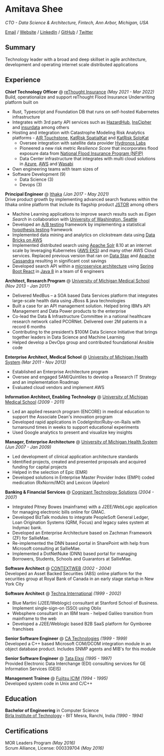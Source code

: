 # Amitava Shee

_CTO - Data Science & Architecture, Fintech, Ann Arbor, Michigan, USA_ <br>

[Email](mailto:amitava.shee@gmail.com) / [Website](https://www.amitavashee.com/) / [LinkedIn](https://www.linkedin.com/in/amitavashee/) / [GitHub](https://github.com/ashee/) / [Twitter](https://twitter.com/amitavashee/)

## Summary
Technology leader with a broad and deep skillset in agile architecture, development and operating internet scale distributed applications

## Experience

**Chief Technology Officer** @ [reThought Insurance](https://www.rethoughtinsurance.com/) _(May 2021 - Mar 2022)_ <br>
Build, operationalize and support reThought Flood Insurance Underwriting platform built on 
- Rust, Typescript and Foundation DB that runs on self-hosted Kubernetes infrastructure
- Integrates with 3rd party API services such as [HazardHub](https://hazardhub.com/), [InsCipher](https://www.inscipher.com/) and [insurdata](https://www.insurdata.io/) among others
- Hosting and integration with Catastrophe Modeling Risk Analytics platforms - [AIR Touchstone](https://www.air-worldwide.com/software-solutions/Touchstone/), [KatRisk SpatialKat](https://www.katrisk.com/spatialkat) and [KatRisk SoloKat](https://www.katrisk.com/solokat)
   - Oversee integration with satellite data provider [Hydronos Labs](https://hydronoslabs.com/)
  - Pioneered a new risk metric _Resilience Score_ that incorporates flood exposure data from [National Flood Insurance Program (NFIP)](https://www.fema.gov/flood-insurance)
  - Data Center infrastructure that integrates with multi cloud solutions in [Azure](https://azure.microsoft.com/en-us/), [AWS](https://aws.amazon.com/) and [Wasabi](https://wasabi.com/)
 - Own engineering teams with team sizes of
- Software Development (9)
    - Data Science (3)
    - Devops (3)

**Principal Engineer** @ [Ithaka](https://www.ithaka.org/) _(Jan 2017 - May 2021)_ <br>
Drive product growth by implementing advanced search features within the Ithaka online platform that include its flagship product [JSTOR](https://www.jstor.org/) among others
- Machine Learning applications to improve search results such as _Eigen Search_ in collaboration with [University of Washington, Seattle](https://www.washington.edu/)
- Developed an [A/B testing](https://en.wikipedia.org/wiki/A/B_testing) framework by implementing a statistical [hypothesis testing](https://towardsdatascience.com/hypothesis-testing-for-a-b-test-an-application-of-inferential-statistics-5ae2e779ff04) framework
- Implemented data mining and analytics on clickstream data using [Data Bricks on AWS](https://databricks.com/product/aws)
- Implemented distributed search using [Apache Solr](https://solr.apache.org/) 8.10 at an internet scale by leveraging Kubernetes ([AWS EKS](https://aws.amazon.com/eks/)) and many other AWS Cloud services. Replaced previous version that ran on [Data Stax](https://www.datastax.com/products/datastax-enterprise/dse-search) and [Apache Cassandra](https://docs.datastax.com/en/landing_page/doc/landing_page/cassandra.html#CassandradocumentationincludedwithDataStaxEnterprise) resulting in significant cost savings
- Developed search API within a [microservice architecture](https://martinfowler.com/articles/microservices.html) using [Spring Boot React](https://spring.io/reactive) in [Java 8](https://www.oracle.com/java/technologies/java8.html) in a team of 6 engineers

**Architect, Research Program** @ [University of Michigan Medical School](https://www.uofmhealth.org/) _(Nov 2013 - Jan 2017)_ <br>
- Delivered MedBus – a SOA based Data Services platform that integrates large-scale health data using JBoss & java technologies
- Built a case for an API management solution. Helped bring IBM’s API Management and Data Power products to the enterprise
- Co-lead the Data & Infrastructure Committee in a national healthcare research network called PCORNet. Delivered over 2M patients in a record 6 months
- Contributing to the president’s $100M Data Science Initiative that brings together leaders in Data Science and Machine Learning
- Helped develop a DevOps group and contributed foundational Ansible code

**Enterprise Architect, Medical School** @ [University of Michigan Health System](https://www.uofmhealth.org/) _(Mar 2011 - Nov 2013)_ <br>
- Established an Enterprise Architecture program
- Oversee and engaged 5AM/Quintiles to develop a Research IT Strategy and an implementation Roadmap
- Evaluated cloud vendors and implement AWS

**Information Architect, Enabling Technology** @ [University of Michigan Medical School](https://medicine.umich.edu/medschool/home) _(2009 - 2011)_ <br>
- Led an applied research program (ENCORE) in medical education to support the Associate Dean's innovation program
- Developed rapid applications in CodeIgnitor/Ruby-on-Rails with turnaround times in weeks to support educational experiments
- Used Google analytics to present and visualize key insights

**Manager, Enterprise Architecture** @ [University of Michigan Health System](https://www.uofmhealth.org/) _(Jun 2007 - Jan 2009)_ <br>
- Led development of clinical application architecture standards
- Identified projects, created and presented proposals and acquired funding for capital projects
- Helped in the selection of Epic (EMR)
- Developed solutions in Enterprise Master Provider Index (EMPI) coded medication (RxNorm/IMO) and Lexicon (Apelon)

**Banking & Financial Services** @ [Cognizant Technology Solutions](https://www.cognizant.com/nl/en/banking) _(2004 - 2007)_ <br>
- Integrated Pitney Bowes (mainframe) with a J2EE/WebLogic application for managing electronic bills online for GMAC.
- Developed BizTalk modules to integrate PeopleSoft General Ledger, Loan Origination Systems (QRM, Focus) and legacy sales system at Indymac bank.
- Developed an Enterprise Architecture based on Zachman Framework (ZF) for SallieMae. 
- Re-implemented the DNN based portal in SharePoint with help from Microsoft consulting at SallieMae. 
- Implemented a DotNetNuke (DNN) based portal for managing Borrowers, Students, Schools and Guarantors at SallieMae.

**Software Architect** @ [CONTEXTWEB](https://www.crunchbase.com/organization/contextweb) _(2002 - 2004)_ <br>
Developed an Asset Backed Securities (ABS) online platform for the securities group at Royal Bank of Canada in an early stage startup in New York City

**Software Architect** @ [Techna International](https://www.crunchbase.com/organization/techna) _(1999 - 2002)_ <br>
- Blue Martini (J2EE/Weblogic) consultant at Stanford School of Business. Implement single-sign-on (SSO) using Oblix
- Websphere consultant in an IBM team - helped Galileo transition from mainframe to the web
- Developed a J2EE/Weblogic based B2B SaaS platform for Gymboree franchises


**Senior Software Engineer** @ [CA Technologies](https://company.monsterindia.com/catcgin/) _(1999 - 1999)_ <br>
Developed a C++ based Microsoft COM/DCOM integration module in an object database product. Includes SNMP agents and MIB's for this module

**Senior Software Engineer** @ [Tata Elxsi](https://www.tataelxsi.com/) _(1995 - 1997)_ <br>
Provided Electronic Data Interchange (EDI) consulting services for GE Information Services (GEIS)

**Management Trainee** @ [Fujitsu ICIM](http://www.source2update.com/Company-History/Fujitsu-ICIM-FUJICI.html) _(1994 - 1995)_ <br>
Developed system code in Unix and C/C++

## Education

**Bachelor of Engineering** in Computer Science<br>
[Birla Institute of Technology](https://www.bitmesra.ac.in/) - BIT Mesra, Ranchi, India _(1990 - 1994)_

## Certifications
MOR Leaders Program  _(May 2016)_ <br>
Scrum Alliance, License: 000339704  _(May 2016)_ <br>
